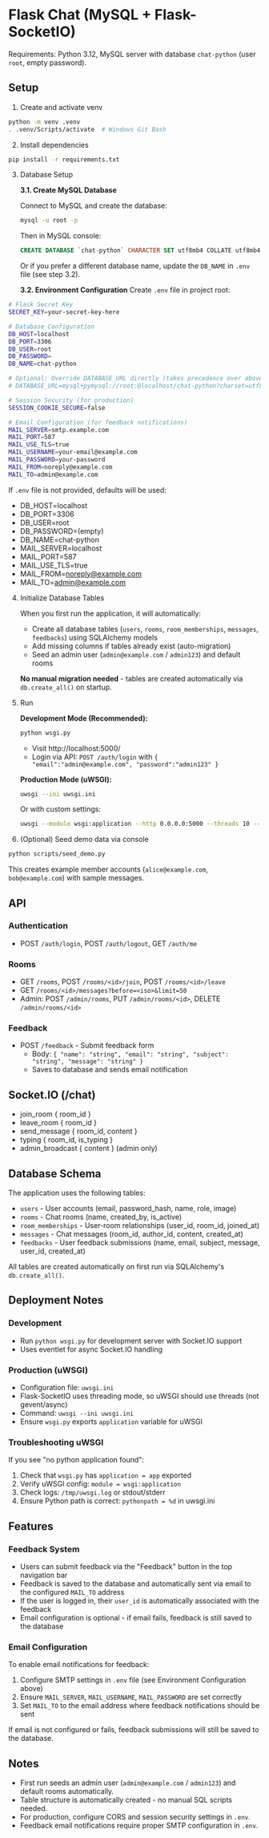 # Flask Chat (MySQL + Flask-SocketIO)

Requirements: Python 3.12, MySQL server with database `chat-python` (user `root`, empty password).

## Setup

1. Create and activate venv
```bash
python -m venv .venv
. .venv/Scripts/activate  # Windows Git Bash
```

2. Install dependencies
```bash
pip install -r requirements.txt
```

3. Database Setup

   **3.1. Create MySQL Database**
   
   Connect to MySQL and create the database:
   ```bash
   mysql -u root -p
   ```
   
   Then in MySQL console:
   ```sql
   CREATE DATABASE `chat-python` CHARACTER SET utf8mb4 COLLATE utf8mb4_unicode_ci;
   ```
   
   Or if you prefer a different database name, update the `DB_NAME` in `.env` file (see step 3.2).
   
   **3.2. Environment Configuration**
Create `.env` file in project root:
```bash
# Flask Secret Key
SECRET_KEY=your-secret-key-here

# Database Configuration
DB_HOST=localhost
DB_PORT=3306
DB_USER=root
DB_PASSWORD=
DB_NAME=chat-python

# Optional: Override DATABASE_URL directly (takes precedence over above DB_* vars)
# DATABASE_URL=mysql+pymysql://root:@localhost/chat-python?charset=utf8mb4

# Session Security (for production)
SESSION_COOKIE_SECURE=false

# Email Configuration (for feedback notifications)
MAIL_SERVER=smtp.example.com
MAIL_PORT=587
MAIL_USE_TLS=true
MAIL_USERNAME=your-email@example.com
MAIL_PASSWORD=your-password
MAIL_FROM=noreply@example.com
MAIL_TO=admin@example.com
```

If `.env` file is not provided, defaults will be used:
- DB_HOST=localhost
- DB_PORT=3306
- DB_USER=root
- DB_PASSWORD=(empty)
- DB_NAME=chat-python
- MAIL_SERVER=localhost
- MAIL_PORT=587
- MAIL_USE_TLS=true
- MAIL_FROM=noreply@example.com
- MAIL_TO=admin@example.com

4. Initialize Database Tables

   When you first run the application, it will automatically:
   - Create all database tables (`users`, `rooms`, `room_memberships`, `messages`, `feedbacks`) using SQLAlchemy models
   - Add missing columns if tables already exist (auto-migration)
   - Seed an admin user (`admin@example.com` / `admin123`) and default rooms
   
   **No manual migration needed** - tables are created automatically via `db.create_all()` on startup.

5. Run

   **Development Mode (Recommended):**
   ```bash
   python wsgi.py
   ```
   - Visit http://localhost:5000/
   - Login via API: `POST /auth/login` with `{ "email":"admin@example.com", "password":"admin123" }`
   
   **Production Mode (uWSGI):**
   ```bash
   uwsgi --ini uwsgi.ini
   ```
   Or with custom settings:
   ```bash
   uwsgi --module wsgi:application --http 0.0.0.0:5000 --threads 10 --enable-threads
   ```

6. (Optional) Seed demo data via console
```bash
python scripts/seed_demo.py
```
This creates example member accounts (`alice@example.com`, `bob@example.com`) with sample messages.

## API

### Authentication
- POST `/auth/login`, POST `/auth/logout`, GET `/auth/me`

### Rooms
- GET `/rooms`, POST `/rooms/<id>/join`, POST `/rooms/<id>/leave`
- GET `/rooms/<id>/messages?before=<iso>&limit=50`
- Admin: POST `/admin/rooms`, PUT `/admin/rooms/<id>`, DELETE `/admin/rooms/<id>`

### Feedback
- POST `/feedback` - Submit feedback form
  - Body: `{ "name": "string", "email": "string", "subject": "string", "message": "string" }`
  - Saves to database and sends email notification

## Socket.IO (/chat)
- join_room { room_id }
- leave_room { room_id }
- send_message { room_id, content }
- typing { room_id, is_typing }
- admin_broadcast { content } (admin only)

## Database Schema

The application uses the following tables:
- `users` - User accounts (email, password_hash, name, role, image)
- `rooms` - Chat rooms (name, created_by, is_active)
- `room_memberships` - User-room relationships (user_id, room_id, joined_at)
- `messages` - Chat messages (room_id, author_id, content, created_at)
- `feedbacks` - User feedback submissions (name, email, subject, message, user_id, created_at)

All tables are created automatically on first run via SQLAlchemy's `db.create_all()`.

## Deployment Notes

### Development
- Run `python wsgi.py` for development server with Socket.IO support
- Uses eventlet for async Socket.IO handling

### Production (uWSGI)
- Configuration file: `uwsgi.ini`
- Flask-SocketIO uses threading mode, so uWSGI should use threads (not gevent/async)
- Command: `uwsgi --ini uwsgi.ini`
- Ensure `wsgi.py` exports `application` variable for uWSGI

### Troubleshooting uWSGI
If you see "no python application found":
1. Check that `wsgi.py` has `application = app` exported
2. Verify uWSGI config: `module = wsgi:application`
3. Check logs: `/tmp/uwsgi.log` or stdout/stderr
4. Ensure Python path is correct: `pythonpath = %d` in uwsgi.ini

## Features

### Feedback System
- Users can submit feedback via the "Feedback" button in the top navigation bar
- Feedback is saved to the database and automatically sent via email to the configured `MAIL_TO` address
- If the user is logged in, their `user_id` is automatically associated with the feedback
- Email configuration is optional - if email fails, feedback is still saved to the database

### Email Configuration
To enable email notifications for feedback:
1. Configure SMTP settings in `.env` file (see Environment Configuration above)
2. Ensure `MAIL_SERVER`, `MAIL_USERNAME`, `MAIL_PASSWORD` are set correctly
3. Set `MAIL_TO` to the email address where feedback notifications should be sent

If email is not configured or fails, feedback submissions will still be saved to the database.

## Notes
- First run seeds an admin user (`admin@example.com` / `admin123`) and default rooms automatically.
- Table structure is automatically created - no manual SQL scripts needed.
- For production, configure CORS and session security settings in `.env`.
- Feedback email notifications require proper SMTP configuration in `.env`.

